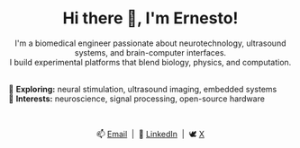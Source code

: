 <h1 align="center">Hi there 👋, I'm Ernesto!</h1>

<p align="center">
  I'm a biomedical engineer passionate about neurotechnology, ultrasound systems, and brain-computer interfaces.<br/>
  I build experimental platforms that blend biology, physics, and computation.<br/><br/>

  🧠 <strong>Exploring:</strong> neural stimulation, ultrasound imaging, embedded systems<br/>
  🔬 <strong>Interests:</strong> neuroscience, signal processing, open-source hardware
</p>

<br/>

<p align="center">
  📫 <a href="mailto:ernestocriado@gmail.com">Email</a> &nbsp;|&nbsp;
  💼 <a href="https://www.linkedin.com/in/ernestocriado">LinkedIn</a> &nbsp;|&nbsp;
  🕊️ <a href="https://x.com/ECriadoHidalgo">X</a>
</p>
